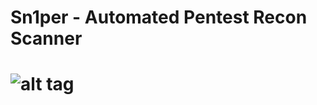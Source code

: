# Sn1per - Automated Pentest Recon Scanner
# ![alt tag](https://github.com/1N3/Sn1per/blob/master/Sn1per-logo.png)
